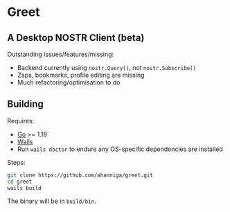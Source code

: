 # Greet

## A Desktop NOSTR Client (beta) 

Outstanding issues/features/missing:

- Backend currently using `nostr.Query()`, not `nostr.Subscribe()`
- Zaps, bookmarks, profile editing are missing
- Much refactoring/optimisation to do

## Building

Requires:

- [Go](https://go.dev/learn/) >= 1.18
- [Wails](https://wails.io/) 
- Run `wails doctor` to endure any OS-specific dependencies are installed

Steps:

```bash
git clone https://github.com/ahanniga/greet.git
cd greet
wails build
```

The binary will be in `build/bin`. 